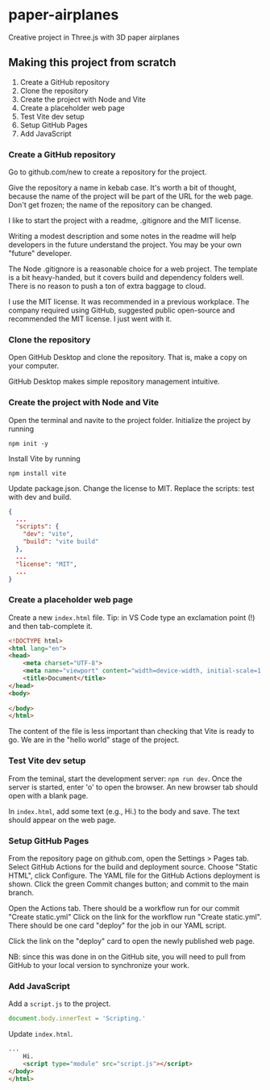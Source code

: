 # paper-airplanes

Creative project in Three.js with 3D paper airplanes

## Making this project from scratch

1. Create a GitHub repository
2. Clone the repository
3. Create the project with Node and Vite
4. Create a placeholder web page
5. Test Vite dev setup
6. Setup GitHub Pages
7. Add JavaScript

### Create a GitHub repository

Go to github.com/new to create a repository for the project.

Give the repository a name in kebab case. It's worth a bit of thought, because the name of the project will be part of the URL for the web page. Don't get frozen; the name of the repository can be changed.

I like to start the project with a readme, .gitignore and the MIT license.

Writing a modest description and some notes in the readme will help developers in the future understand the project. You may be your own "future" developer.

The Node .gitignore is a reasonable choice for a web project. The template is a bit heavy-handed, but it covers build and dependency folders well. There is no reason to push a ton of extra baggage to cloud.

I use the MIT license. It was recommended in a previous workplace. The company required using GitHub, suggested public open-source and recommended the MIT license. I just went with it.

### Clone the repository

Open GitHub Desktop and clone the repository. That is, make a copy on your computer.

GitHub Desktop makes simple repository management intuitive.

### Create the project with Node and Vite

Open the terminal and navite to the project folder. Initialize the project by running

``` Terminal
npm init -y
```

Install Vite by running

``` Terminal
npm install vite
```

Update package.json. Change the license to MIT. Replace the scripts: test with dev and build.

``` JSON
{
  ...
  "scripts": {
    "dev": "vite",
    "build": "vite build"
  },
  ...
  "license": "MIT",
  ...
}
```

### Create a placeholder web page

Create a new ```index.html``` file. Tip: in VS Code type an exclamation point (!) and then tab-complete it.

``` HTML
<!DOCTYPE html>
<html lang="en">
<head>
    <meta charset="UTF-8">
    <meta name="viewport" content="width=device-width, initial-scale=1.0">
    <title>Document</title>
</head>
<body>
    
</body>
</html>
```

The content of the file is less important than checking that Vite is ready to go. We are in the "hello world" stage of the project.

### Test Vite dev setup

From the teminal, start the development server: ```npm run dev```. Once the server is started, enter 'o' to open the browser. An new browser tab should open with a blank page.

In ```index.html```, add some text (e.g., Hi.) to the body and save. The text should appear on the web page.

### Setup GitHub Pages

From the repository page on github.com, open the Settings > Pages tab. Select GitHub Actions for the build and deployment source. Choose "Static HTML", click Configure. The YAML file for the GitHub Actions deployment is shown. Click the green Commit changes button; and commit to the main branch.

Open the Actions tab. There should be a workflow run for our commit "Create static.yml" Click on the link for the workflow run "Create static.yml". There should be one card "deploy" for the job in our YAML script.

Click the link on the "deploy" card to open the newly published web page.

NB: since this was done in on the GitHub site, you will need to pull from GitHub to your local version to synchronize your work.

### Add JavaScript

Add a ```script.js``` to the project.

``` JavaScript
document.body.innerText = 'Scripting.'
```

Update ```index.html```.

``` HTML
...
    Hi.
    <script type="module" src="script.js"></script>
</body>
</html>
```
